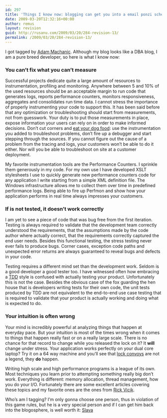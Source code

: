 ```yaml
---
id: 297
title: 'Things I know now: blogging can get you into a email ponzi scheme'
date: 2009-03-20T12:32:16+00:00
author: remus
layout: revision
guid: http://rusanu.com/2009/03/20/284-revision-13/
permalink: /2009/03/20/284-revision-13/
---
```

I got tagged by <a href="http://sqlblog.com/blogs/adam_machanic/archive/2009/03/16/things-i-know-now.aspx" target="_blank">Adam Machanic</a>. Although my blog looks like a DBA blog, I am a pure breed developer, so here is what I know now:

### You can&#8217;t fix what you can&#8217;t measure

Successful projects dedicate quite a large amount of resources to instrumentation, profiling and monitoring. Anywhere between 5 and 10% of the used resources should be an acceptable margin to run code that generates logs, reports performance counters, monitors responsiveness, aggregates and consolidates run time data. I cannot stress the importance of properly instrumenting your code to support this. It has been said before that any optimization or troubleshooting should start from measurements, not from guesswork. Your duty is to put those measurements in place, expose information your users can rely on in order to make informed decisions. Don&#8217;t cut corners and <a href="http://en.wikipedia.org/wiki/Eat_one%27s_own_dog_food" target="_blank">eat your dog food</a>: use the instrumentation you added to troubleshoot problems, don&#8217;t fire up a debugger and start stepping through the sources. If you cannot figure out the cause of a problem from the tracing and logs, your customers won&#8217;t be able to do it either. Nor will you be able to troubleshoot on site at a customer deployment.

My favorite instrumentation tools are the Performance Counters. I sprinkle them generously in my code. For my own use I have developed XSLT stylesheets I use to quickly generate new performance counters code for any application I write starting from a simple XML definition file. The Windows infrastructure allows me to collect them over time in predefined performance logs. Being able to fire up Perfmon and show how your application performs in real time always impresses your customers.

### If is not tested, it doesn&#8217;t work correctly

I am yet to see a piece of code that was bug free from the first iteration. Testing is always required to validate that the development team correctly understood the requirements, that the assumptions made by the code author where actually correct, that the requirements correctly captured the end user needs. Besides this functional testing, the stress testing never ever fails to produce bugs. Corner cases, exception code paths and unexpected error returns are always guaranteed to reveal bugs and defects in your code.

Testing requires a different mind set than the development work. Seldom is a good developer a good tester too. I have witnessed often how embracing a <a href="http://en.wikipedia.org/wiki/Test-driven_development" target="_blank">TDD</a> style is confused with actually testing your product. Unfortunately this is not the case. Besides the obvious case of the fox guarding the hen house that is developers writing tests for their own code, the unit tests produced by TDD are not equivalent to the end-to-end use case testing that is required to validate that your product is actually working and doing what is expected to do.

### Your intuition is often wrong

Your mind is incredibly powerful at analyzing things that happen at everyday pace. But your intuition is most of the times wrong when it comes to things that happen really fast or on a really large scale. There is no chance for that record to change while you released the lock on it? It **will** change under stress. Your application works perfectly on your dual core laptop? Try it on a 64 way machine and you&#8217;ll see that <a href="http://en.wikipedia.org/wiki/Lock_convoy" target="_blank">lock convoys</a> are not a legend, they **do** happen.

Writing high scale and high performance programs is a league of its own. Most techniques you learn prior to attempting something really big don&#8217;t work. Everything is different: memory allocation, thread management, how you do your I/O. Fortunately there are some excellent articles covering these topics and my favorite ones are the ones from <a href="http://rusanu.com/2008/11/11/high-performance-windows-programs/" target="_blank">Rick Vicik</a>.

Who&#8217;s am I tagging? I&#8217;m only gonna choose one person, thus in violation of this game rules, but he is a very special person and if I can get him back into the blogosphere, is well worth it: <a href="http://blogs.msdn.com/slavao/" target="_blank">Slava</a>